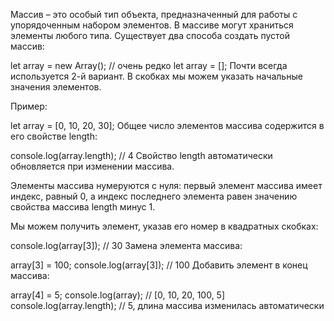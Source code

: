 Массив – это особый тип объекта, предназначенный для работы с упорядоченным набором элементов. В массиве могут храниться элементы любого типа. Существует два способа создать пустой массив:

let array = new Array(); // очень редко
let array = []; 
Почти всегда используется 2-й вариант. В скобках мы можем указать начальные значения элементов.

Пример:

let array = [0, 10, 20, 30];
Общее число элементов массива содержится в его свойстве length:

console.log(array.length); // 4
Свойство length автоматически обновляется при изменении массива.

Элементы массива нумеруются с нуля: первый элемент массива имеет индекс, равный 0, а индекс последнего элемента равен значению свойства массива length минус 1.

Мы можем получить элемент, указав его номер в квадратных скобках:

console.log(array[3]); // 30
Замена элемента массива:

array[3] = 100;
console.log(array[3]); // 100
Добавить элемент в конец массива:

array[4] = 5;
console.log(array);         // [0, 10, 20, 100, 5] 
console.log(array.length); // 5, длина массива изменилась автоматически
